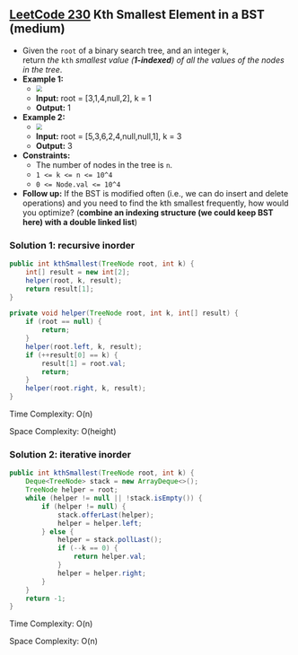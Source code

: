 ## [LeetCode 230](https://leetcode.com/problems/kth-smallest-element-in-a-bst/) Kth Smallest Element in a BST (medium)

- Given the `root` of a binary search tree, and an integer `k`, return _the_ `kth` _smallest value (**1-indexed**) of all the values of the nodes in the tree_.
- **Example 1:**
    - <img src="https://assets.leetcode.com/uploads/2021/01/28/kthtree1.jpg" style="zoom:67%;" />
    - **Input:** root = [3,1,4,null,2], k = 1
    - **Output:** 1
- **Example 2:**
    - <img src="https://assets.leetcode.com/uploads/2021/01/28/kthtree2.jpg" style="zoom:67%;" />
    - **Input:** root = [5,3,6,2,4,null,null,1], k = 3
    - **Output:** 3
- **Constraints:**
    -   The number of nodes in the tree is `n`.
    -   `1 <= k <= n <= 10^4`
    -   `0 <= Node.val <= 10^4`
- **Follow up:** If the BST is modified often (i.e., we can do insert and delete operations) and you need to find the kth smallest frequently, how would you optimize? (**combine an indexing structure (we could keep BST here) with a double linked list**)

### Solution 1: recursive inorder

```java
public int kthSmallest(TreeNode root, int k) {
    int[] result = new int[2];
    helper(root, k, result);
    return result[1];
}

private void helper(TreeNode root, int k, int[] result) {
    if (root == null) {
        return;
    }
    helper(root.left, k, result);
	if (++result[0] == k) {
        result[1] = root.val;
        return;
    }
    helper(root.right, k, result);
}
```

Time Complexity: O(n)

Space Complexity: O(height)

### Solution 2: iterative inorder

```java
public int kthSmallest(TreeNode root, int k) {
    Deque<TreeNode> stack = new ArrayDeque<>();
    TreeNode helper = root;
    while (helper != null || !stack.isEmpty()) {
        if (helper != null) {
            stack.offerLast(helper);
            helper = helper.left;
        } else {
            helper = stack.pollLast();
            if (--k == 0) {
                return helper.val;
            }
            helper = helper.right;
        }
    }
    return -1;
}
```

Time Complexity: O(n)

Space Complexity: O(n)